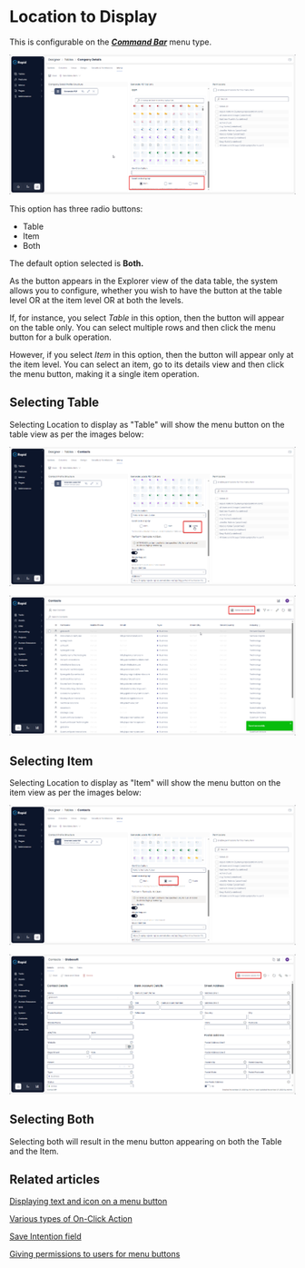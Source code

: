 # Location to Display

This is configurable on the ***[Command Bar](</docs/Rapid/3-User Manual/glossary/glossary.md#command-bar>)*** menu type.

![Location to Display config location](<Location to Display configuration location.png>)

This option has three radio buttons:

- Table
- Item
- Both

The default option selected is **Both.**

As the button appears in the Explorer view of the data table, the system allows you to configure, whether you wish to have the button at the table level OR at the item level OR at both the levels.

If, for instance, you select *Table* in this option, then the button will appear on the table only. You can select multiple rows and then click the menu button for a bulk operation.

However, if you select *Item* in this option, then the button will appear only at the item level. You can select an item, go to its details view and then click the menu button, making it a single item operation.

## Selecting Table

Selecting Location to display as "Table" will show the menu button on the table view as per the images below:

![Table location choice](<Table Location Choice.png>)

![Menu appearing on Table](<Menu Appearing on Table.png>)

## Selecting Item

Selecting Location to display as "Item" will show the menu button on the item view as per the images below:

![Item location choice](<Item Location Choice.png>)

![Menu appearing on item](<Menu Appearing on Item.png>)

## Selecting Both

Selecting both will result in the menu button appearing on both the Table and the Item.

## Related articles

[Displaying text and icon on a menu button ](/docs/Rapid/4-Keyper%20Manual/2-Designer/3-Menus/3-menu-button-configuration/how-to-create-new-menu-item/how-to-create-new-menu-item.md "How to set display text and icon for a menu item?")

[Various types of On-Click Action](/docs/Rapid/4-Keyper%20Manual/2-Designer/3-Menus/3-Menus.md "How to set On-Click Action for a menu item?")

[Save Intention field](/docs/Rapid/4-Keyper%20Manual/2-Designer/3-Menus/3-menu-button-configuration/what-is-save-intention-in-a-menu/what-is-save-intention-in-a-menu.md "What is Save Intention option in a Menu setup?")

[Giving permissions to users for menu buttons](/docs/Rapid/4-Keyper%20Manual/2-Designer/3-Menus/3-menu-button-configuration/how-to-set-permission-on-a-menu/how-to-set-permission-on-a-menu.md "How to set Permissions for a Menu button?")
